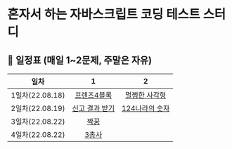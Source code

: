 # 혼자서 하는 자바스크립트 코딩 테스트 스터디

## 📅 일정표 (매일 1~2문제, 주말은 자유)

|      일차       |                                         1                                         |                                         2                                         |
| :-------------: | :-------------------------------------------------------------------------------: | :-------------------------------------------------------------------------------: |
| 1일차(22.08.18) |  [프렌즈4블록](https://school.programmers.co.kr/learn/courses/30/lessons/17679)   | [멀쩡한 사각형](https://school.programmers.co.kr/learn/courses/30/lessons/62048)  |
| 2일차(22.08.19) | [신고 결과 받기](https://school.programmers.co.kr/learn/courses/30/lessons/92334) | [124나라의 숫자](https://school.programmers.co.kr/learn/courses/30/lessons/12899) |
| 3일차(22.08.22) | [짝꿍]()|
| 4일차(22.08.22) | [3총사]()|
